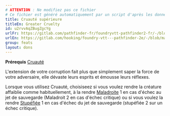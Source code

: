 ```yaml
---
# ATTENTION : Ne modifiez pas ce fichier
# Ce fichier est généré automatiquement par un script d'après les données du module Foundry VTT officiel et de sa traduction
title: Cruauté supérieure
titleEn: Greater Cruelty
id: u2rvvAqZBugZgcYg
urlFr: https://gitlab.com/pathfinder-fr/foundryvtt-pathfinder2-fr/-/blob/master/data/feats/u2rvvAqZBugZgcYg.htm
urlEn: https://gitlab.com/hooking/foundry-vtt---pathfinder-2e/-/blob/master/packs/data/feats.db/greater-cruelty.json
group: feats
layout: dons
---
```

**Prérequis** [Cruauté](cruauté.md)

L'extension de votre corruption fait plus que simplement saper la force de votre adversaire, elle dévaste leurs esprits et émousse leurs réflexes.

Lorsque vous utilisez Cruauté, choisiseez si vous voulez rendre la créature affaiblie comme habituellement, à la rendre [Maladroite](../conditions/maladroit.md) 1 en cas d'échec au jet de sauvegarde (Maladroit 2 en cas d'échec critique) ou si vous voulez la rendre [Stupéfiée](../conditions/stupéfié.md) 1 en cas d'échec du jet de sauvegarde (stupéfiée 2 sur un échec critique).


